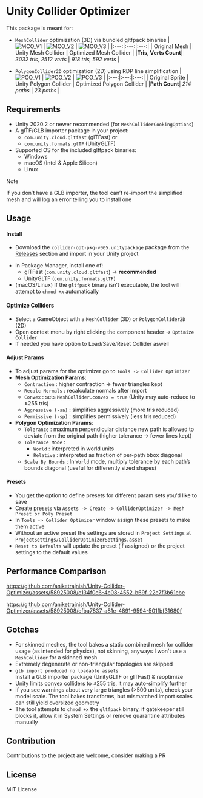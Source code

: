 # Unity Collider Optimizer

This package is meant for:
- `MeshCollider` optimization (3D) via bundled gltfpack binaries
    | ![MCO_V1](https://github.com/user-attachments/assets/a2cb0aa8-543a-437c-9daa-572fa1ec1b18) | ![MCO_V2](https://github.com/user-attachments/assets/8fc2e9a5-cdb0-4513-b391-27f570a95023) | ![MCO_V3](https://github.com/user-attachments/assets/4004e1d4-38e8-49ce-8fac-a95f6e686dcc) |
    |:---:|:---:|:---:|
    | Original Mesh | Unity Mesh Collider | Optimized Mesh Collider |
    |**Tris, Verts Count**| *3032 tris, 2512 verts* | *918 tris, 592 verts* |

    
- `PolygonCollider2D` optimization (2D) using RDP line simplification
    | ![PCO_V1](https://github.com/user-attachments/assets/f5314480-bed7-47fb-88b8-545499765a92) | ![PCO_V2](https://github.com/user-attachments/assets/ed26af25-5e1d-48a8-bc6a-a2f417be3cf6) | ![PCO_V3](https://github.com/user-attachments/assets/a4923535-59be-4896-b629-e83cc42db7d4) |
    |:---:|:---:|:---:|
    | Original Sprite | Unity Polygon Collider | Optimized Polygon Collider |
    |**Path Count**| *214 paths* | *23 paths* |

## Requirements
- Unity 2020.2 or newer recommended
(for `MeshColliderCookingOptions`)
- A glTF/GLB importer package in your project:
  - `com.unity.cloud.gltfast` (glTFast) or
  - `com.unity.formats.glTF` (UnityGLTF)
- Supported OS for the included gltfpack binaries:
  - Windows
  - macOS (Intel & Apple Silicon)
  - Linux
> [!NOTE]
> If you don’t have a GLB importer, the tool can’t re-import the simplified mesh and will log an error telling you to install one

## Usage

#### Install
* Download the `collider-opt-pkg-v005.unitypackage` package from the [Releases](https://github.com/aniketrajnish/Unity-Collider-Optimizer/releases/tag/005) section and import in your Unity project
- In Package Manager, install one of:
  - glTFast (`com.unity.cloud.gltfast`) -> **recommended**
  - UnityGLTF (`com.unity.formats.glTF`)
- (macOS/Linux) If the `gltfpack` binary isn’t executable, the tool will attempt to `chmod +x` automatically

#### Optimize Colliders
- Select a GameObject with a `MeshCollider` (3D) or `PolygonCollider2D` (2D)
- Open context menu by right clicking the component header -> `Optimize Collider`
- If needed you have option to Load/Save/Reset Collider aswell

#### Adjust Params
- To adjust params for the optimizer go to `Tools -> Collider Optimizer`
- **Mesh Optimization Params**: 
  - `Contraction` : higher contraction -> fewer triangles kept
  - `Recalc Normals` : recalculate normals after import
  - `Convex` : sets `MeshCollider.convex = true` (Unity may auto-reduce to ≤255 tris)
  - `Aggressive (-sa)` : simplifies aggressively (more tris reduced)
  - `Permissive (-sp)` : simplifies permissively (less tris reduced)
- **Polygon Optimization Params**:
  - `Tolerance` : maximum perpendicular distance new path is allowed to deviate from the original path (higher tolerance -> fewer lines kept)
  - `Tolerance Mode` :
    - `World` : interpreted in world units
    - `Relative` : interpreted as fraction of per-path bbox diagonal
  - `Scale By Bounds` : In `World` mode, multiply tolerance by each path’s bounds diagonal (useful for differently sized shapes)

#### Presets
- You get the option to define presets for different param sets you'd like to save
- Create presets via `Assets -> Create -> ColliderOptimizer -> Mesh Preset or Poly Preset`
- In `Tools -> Collider Optimizer` window assign these presets to make them active
- Without an active preset the settings are stored in `Project Settings` at `ProjectSettings/ColliderOptimizerSettings.asset`
- `Reset to Defaults` will update the preset (if assigned) or the project settings to the default values

## Performance Comparison

https://github.com/aniketrajnish/Unity-Collider-Optimizer/assets/58925008/e134f0c6-4c08-4552-b69f-22e7f3b61ebe

https://github.com/aniketrajnish/Unity-Collider-Optimizer/assets/58925008/cfba7837-a81e-4891-9594-501fbf31680f

## Gotchas
- For skinned meshes, the tool bakes a static combined mesh for collider usage (as intended for physics), not skinning, anyways I won't use a `MeshCollider` for a skinned mesh
- Extremely degenerate or non-triangular topologies are skipped
- `glb import produced no loadable assets` <br>
    Install a GLB importer package (UnityGLTF or glTFast) & reoptimize
- Unity limits convex colliders to ≤255 tris, it may auto-simplify further
- If you see warnings about very large triangles (>500 units), check your model scale. The tool bakes transforms, but mismatched import scales can still yield oversized geometry
- The tool attempts to `chmod +x` the `gltfpack` binary, if gatekeeper still blocks it, allow it in System Settings or remove quarantine attributes manually

## Contribution
Contributions to the project are welcome, consider making a PR

## License
MIT License
